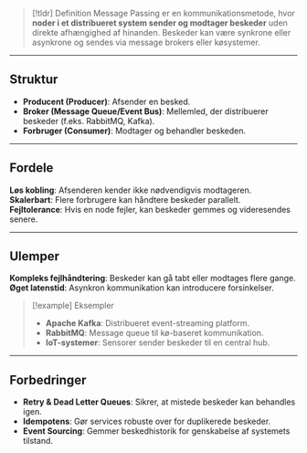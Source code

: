 
> [!tldr] Definition
> Message Passing er en kommunikationsmetode, hvor **noder i et distribueret system sender og modtager beskeder** uden direkte afhængighed af hinanden. Beskeder kan være synkrone eller asynkrone og sendes via message brokers eller køsystemer.

---

## Struktur
- **Producent (Producer)**: Afsender en besked.
- **Broker (Message Queue/Event Bus)**: Mellemled, der distribuerer beskeder (f.eks. RabbitMQ, Kafka).
- **Forbruger (Consumer)**: Modtager og behandler beskeden.

---

## Fordele
**Løs kobling**: Afsenderen kender ikke nødvendigvis modtageren.  
**Skalerbart**: Flere forbrugere kan håndtere beskeder parallelt.  
**Fejltolerance**: Hvis en node fejler, kan beskeder gemmes og videresendes senere.  

---

## Ulemper
**Kompleks fejlhåndtering**: Beskeder kan gå tabt eller modtages flere gange.  
**Øget latenstid**: Asynkron kommunikation kan introducere forsinkelser.  

>[!example] Eksempler
>- **Apache Kafka**: Distribueret event-streaming platform.  
>- **RabbitMQ**: Message queue til kø-baseret kommunikation.  
>- **IoT-systemer**: Sensorer sender beskeder til en central hub.  

---

## Forbedringer
- **Retry & Dead Letter Queues**: Sikrer, at mistede beskeder kan behandles igen.  
- **Idempotens**: Gør services robuste over for duplikerede beskeder.  
- **Event Sourcing**: Gemmer beskedhistorik for genskabelse af systemets tilstand.  

